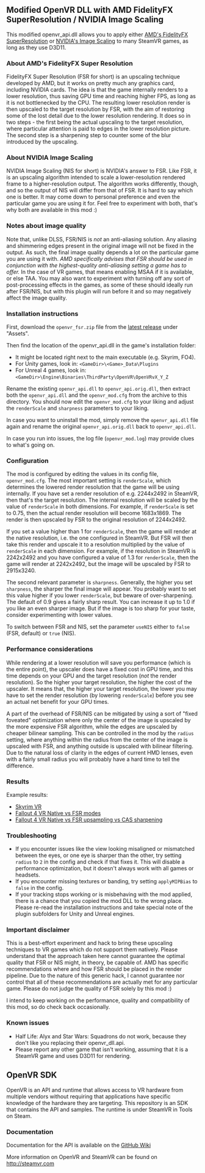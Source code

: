 Modified OpenVR DLL with AMD FidelityFX SuperResolution / NVIDIA Image Scaling
---

This modified openvr_api.dll allows you to apply
either [AMD's FidelityFX SuperResolution](https://gpuopen.com/fidelityfx-superresolution/)
or [NVIDIA's Image Scaling](https://github.com/NVIDIAGameWorks/NVIDIAImageScaling)
to many SteamVR games, as long as they use D3D11.

### About AMD's FidelityFX Super Resolution

FidelityFX Super Resolution (FSR for short) is an upscaling technique developed by AMD,
but it works on pretty much any graphics card, including NVIDIA cards. The idea is that
the game internally renders to a lower resolution, thus saving GPU time and reaching higher
FPS, as long as it is not bottlenecked by the CPU. The resulting lower resolution render is
then upscaled to the target resolution by FSR, with the aim of restoring some of the lost
detail due to the lower resolution rendering. It does so in two steps - the first being
the actual upscaling to the target resolution, where particular attention is paid to edges
in the lower resolution picture. The second step is a sharpening step to counter some of the
blur introduced by the upscaling.

### About NVIDIA Image Scaling

NVIDIA Image Scaling (NIS for short) is NVIDIA's answer to FSR. Like FSR, it is an upscaling
algorithm intended to scale a lower-resolution rendered frame to a higher-resolution output.
The algorithm works differently, though, and so the output of NIS will differ from that of FSR.
It is hard to say which one is better. It may come down to personal preference and even the
particular game you are using it for. Feel free to experiment with both, that's why both are
available in this mod :)

### Notes about image quality

Note that, unlike DLSS, FSR/NIS is *not* an anti-aliasing solution. Any aliasing and shimmering
edges present in the original image will not be fixed in the output. As such, the final image
quality depends a lot on the particular game you are using it with. *AMD specifically advises
that FSR should be used in conjunction with the highest-quality anti-aliasing setting a game
has to offer.* In the case of VR games, that means enabling MSAA if it is available, or
else TAA. You may also want to experiment with turning off any sort of post-processing effects
in the games, as some of these should ideally run after FSR/NIS, but with this plugin will run
before it and so may negatively affect the image quality.

### Installation instructions

First, download the `openvr_fsr.zip` file from the [latest release](https://github.com/fholger/openvr_fsr/releases/latest) under "Assets".

Then find the location of the openvr_api.dll in the game's installation
folder: 
- It might be located right next to the main executable (e.g. Skyrim, FO4).
- For Unity games, look in: `<GameDir>\<Game>_Data\Plugins`
- For Unreal 4 games, look in: `<GameDir>\Engine\Binaries\ThirdParty\OpenVR\OpenVRvX_Y_Z`

Rename the existing `openvr_api.dll` to `openvr_api.orig.dll`, then extract both
the `openvr_api.dll` and the `openvr_mod.cfg` from the archive to this directory.
You should now edit the `openvr_mod.cfg` to your liking and adjust the `renderScale`
and `sharpness` parameters to your liking.

In case you want to uninstall the mod, simply remove the `openvr_api.dll` file again
and rename the original `openvr_api.orig.dll` back to `openvr_api.dll`.

In case you run into issues, the log file (`openvr_mod.log`) may provide clues to
what's going on.

### Configuration

The mod is configured by editing the values in its config file, `openvr_mod.cfg`. The
most important setting is `renderScale`, which determines the lowered render resolution that
the game will be using internally. If you have set a render resolution of e.g. 2244x2492 in
SteamVR, then that's the target resolution. The internal resolution will be scaled by the value
of `renderScale` in both dimensions. For example, if `renderScale` is set to 0.75, then the
actual render resolution will become 1683x1869. The render is then upscaled by FSR to the
original resolution of 2244x2492.

If you set a value higher than 1 for `renderScale`, then the game will render at the native
resolution, i.e. the one configured in SteamVR. But FSR will then take this render and upscale
it to a resolution multiplied by the value of `renderScale` in each dimension. For example, if
the resolution in SteamVR is 2242x2492 and you have configured a value of 1.3 for `renderScale`,
then the game will render at 2242x2492, but the image will be upscaled by FSR to 2915x3240.

The second relevant parameter is `sharpness`. Generally, the higher you set `sharpness`, the
sharper the final image will appear. You probably want to set this value higher if you lower
`renderScale`, but beware of over-sharpening. The default of 0.9 gives a fairly sharp result.
You can increase it up to 1.0 if you like an even sharper image. But if the image is too
sharp for your taste, consider experimenting with lower values.

To switch between FSR and NIS, set the parameter `useNIS` either to `false` (FSR, default)
or `true` (NIS).

### Performance considerations

While rendering at a lower resolution will save you performance (which is the entire point),
the upscaler does have a fixed cost in GPU time, and this time depends on your GPU and
the target resolution (*not* the render resolution). So the higher your target resolution, the
higher the cost of the upscaler. It means that, the higher your target resolution,
the lower you may have to set the render resolution (by lowering `renderScale`) before you see
an actual net benefit for your GPU times.

A part of the overhead of FSR/NIS can be mitigated by using a sort of "fixed foveated" optimization
where only the center of the image is upscaled by the more expensive FSR algorithm, while the
edges are upscaled by cheaper bilinear sampling. This can be controlled in the mod by the
`radius` setting, where anything within the radius from the center of the image is upscaled
with FSR, and anything outside is upscaled with bilinear filtering. Due to the natural loss
of clarity in the edges of current HMD lenses, even with a fairly small radius you will
probably have a hard time to tell the difference.

### Results

Example results:
- [Skyrim VR](https://imgsli.com/NjAxNTM/0/1)
- [Fallout 4 VR Native vs FSR modes](https://imgsli.com/NjAxNTE/0/1)
- [Fallout 4 VR Native vs FSR upsampling vs CAS sharpening](https://imgsli.com/NTk1OTI/2/1)

### Troubleshooting

- If you encounter issues like the view looking misaligned or mismatched between the eyes, or one eye is sharper
  than the other, try setting `radius` to `2` in the config and check if that fixes it. This will disable a
  performance optimization, but it doesn't always work with all games or headsets.
- If you encounter missing textures or banding, try setting `applyMIPBias` to `false` in the config.
- If your tracking stops working or is misbehaving with the mod applied, there is a chance that you copied the mod DLL
  to the wrong place. Please re-read the installation instructions and take special note of the plugin subfolders for
  Unity and Unreal engines.

### Important disclaimer

This is a best-effort experiment and hack to bring these upscaling techniques to VR games
which do not support them natively. Please understand that the approach taken here cannot
guarantee the optimal quality that FSR or NIS might, in theory, be capable of. AMD has specific
recommendations where and how FSR should be placed in the render pipeline. Due to the
nature of this generic hack, I cannot guarantee nor control that all of these recommendations
are actually met for any particular game. Please do not judge the quality of FSR solely by
this mod :)

I intend to keep working on the performance, quality and compatibility of this mod, so do check back occasionally.

### Known issues

- Half Life: Alyx and Star Wars: Squadrons do not work, because they don't like you replacing their openvr_dll.api.
- Please report any other game that isn't working, assuming that it is a SteamVR game and uses D3D11 for rendering.


OpenVR SDK
---

OpenVR is an API and runtime that allows access to VR hardware from multiple 
vendors without requiring that applications have specific knowledge of the 
hardware they are targeting. This repository is an SDK that contains the API 
and samples. The runtime is under SteamVR in Tools on Steam. 

### Documentation

Documentation for the API is available on the [GitHub Wiki](https://github.com/ValveSoftware/openvr/wiki/API-Documentation)

More information on OpenVR and SteamVR can be found on http://steamvr.com
